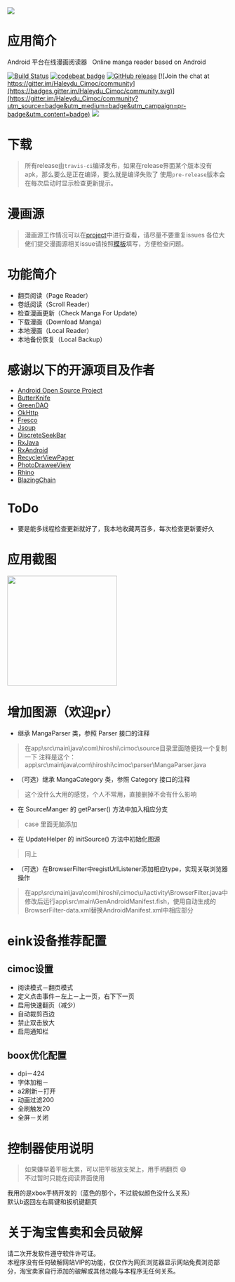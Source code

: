 <img src="./screenshot/icon.png">

# 应用简介

Android 平台在线漫画阅读器  
Online manga reader based on Android

[![Build Status](https://travis-ci.com/Haleydu/Cimoc.svg?branch=release-tci)](https://travis-ci.com/github/Haleydu/Cimoc)
[![codebeat badge](https://codebeat.co/badges/a22ca260-494d-4be8-9e3d-fc9c8f7d0f73)](https://codebeat.co/projects/github-com-haleydu-cimoc-release-tci)
[![GitHub release](https://img.shields.io/github/release/Haleydu/Cimoc.svg)](https://github.com/Haleydu/Cimoc/releases)
[![Join the chat at https://gitter.im/Haleydu_Cimoc/community](https://badges.gitter.im/Haleydu_Cimoc/community.svg)](https://gitter.im/Haleydu_Cimoc/community?utm_source=badge&utm_medium=badge&utm_campaign=pr-badge&utm_content=badge)
[![](https://img.shields.io/github/downloads/Haleydu/cimoc/total.svg)](https://github.com/Haleydu/Cimoc/releases)

# 下载
> 所有release由`travis-ci`编译发布，如果在release界面某个版本没有apk，那么要么是正在编译，要么就是编译失败了
> 使用`pre-release`版本会在每次启动时显示检查更新提示。

# 漫画源
> 漫画源工作情况可以在[project](https://github.com/Haleydu/Cimoc/projects/2)中进行查看，请尽量不要重复issues
> 各位大佬们提交漫画源相关issue请按照[模板](https://github.com/Haleydu/Cimoc/issues/new?assignees=&labels=%E6%BC%AB%E7%94%BB%E6%BA%90%E9%97%AE%E9%A2%98&template=comic-source-issues.md&title=%5BCS%5D)填写，方便检查问题。

# 功能简介
- 翻页阅读（Page Reader）
- 卷纸阅读（Scroll Reader）
- 检查漫画更新（Check Manga For Update）
- 下载漫画（Download Manga）
- 本地漫画（Local Reader）
- 本地备份恢复（Local Backup）

# 感谢以下的开源项目及作者
- [Android Open Source Project](http://source.android.com/)
- [ButterKnife](https://github.com/JakeWharton/butterknife)
- [GreenDAO](https://github.com/greenrobot/greenDAO)
- [OkHttp](https://github.com/square/okhttp)
- [Fresco](https://github.com/facebook/fresco)
- [Jsoup](https://github.com/jhy/jsoup)
- [DiscreteSeekBar](https://github.com/AnderWeb/discreteSeekBar)
- [RxJava](https://github.com/ReactiveX/RxJava)
- [RxAndroid](https://github.com/ReactiveX/RxAndroid)
- [RecyclerViewPager](https://github.com/lsjwzh/RecyclerViewPager)
- [PhotoDraweeView](https://github.com/ongakuer/PhotoDraweeView)
- [Rhino](https://github.com/mozilla/rhino)
- [BlazingChain](https://github.com/tommyettinger/BlazingChain)

# ToDo
- 要是能多线程检查更新就好了，我本地收藏两百多，每次检查更新要好久

# 应用截图
<img src="./screenshot/01.png" width="250">

# 增加图源（欢迎pr）
- 继承 MangaParser 类，参照 Parser 接口的注释
> 在app\src\main\java\com\hiroshi\cimoc\source目录里面随便找一个复制一下
> 注释是这个：app\src\main\java\com\hiroshi\cimoc\parser\MangaParser.java
- （可选）继承 MangaCategory 类，参照 Category 接口的注释
> 这个没什么大用的感觉，个人不常用，直接删掉不会有什么影响
- 在 SourceManger 的 getParser() 方法中加入相应分支
> case 里面无脑添加
- 在 UpdateHelper 的 initSource() 方法中初始化图源
> 同上
- （可选）在BrowserFilter中registUrlListener添加相应type，实现关联浏览器操作
> 在app\src\main\java\com\hiroshi\cimoc\ui\activity\BrowserFilter.java中
> 修改后运行app\src\main\GenAndroidManifest.fish，使用自动生成的BrowserFilter-data.xml替换AndroidManifest.xml中相应部分

# eink设备推荐配置
## cimoc设置
- 阅读模式－翻页模式
- 定义点击事件－左上－上一页，右下下一页
- 启用快速翻页（减少）
- 自动裁剪百边
- 禁止双击放大
- 启用通知栏
## boox优化配置
- dpi－424
- 字体加粗－
- a2刷新－打开
- 动画过滤200
- 全刷触发20
- 全屏－关闭

# 控制器使用说明
> 如果嫌举着平板太累，可以把平板放支架上，用手柄翻页 :smile:   
> 不过暂时只能在阅读界面使用 

我用的是xbox手柄开发的（蓝色的那个，不过貌似颜色没什么关系）  
默认b返回左右肩键和扳机键翻页

# 关于淘宝售卖和会员破解
请二次开发软件遵守软件许可证。  
本程序没有任何破解网站VIP的功能，仅仅作为网页浏览器显示网站免费浏览部分，淘宝卖家自行添加的破解或其他功能与本程序无任何关系。
